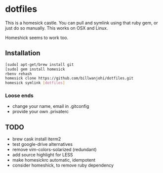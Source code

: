 # dotfiles

This is a homesick castle. You can pull and symlink using that ruby gem,
or just do so manually. This works on OSX and Linux.

Homeshick seems to work too.

## Installation

```bash
[sudo] apt-get/brew install git
[sudo] gem install homesick
rbenv rehash
homesick clone https://github.com/billwanjohi/dotfiles.git
homesick symlink [dotfiles]
```

### Loose ends

*   change your name, email in .gitconfig
*   provide your own .privaterc

## TODO
*   brew cask install iterm2
*   test google-drive alternatives
*   remove vim-colors-solarized (redundant)
*   add source highlight for LESS
*   make homesickrc automatic, idempotent
*   consider homeshick, to remove ruby dependency
